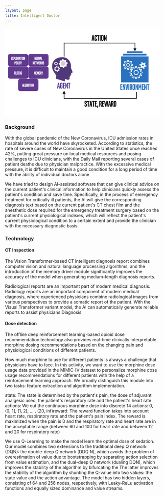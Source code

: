 ```yaml
---
layout: page
title: Intelligent Doctor
---
```


![rein](assets/post_pics/rein.png)

### Background
With the global pandemic of the New Coronavirus, ICU admission rates in hospitals around the world have skyrocketed. According to statistics, the rate of severe cases of New Coronavirus in the United States once reached 42%, putting great pressure on local medical resources and posing challenges to ICU clinicians, with the Daily Mail reporting several cases of patient deaths due to physician malpractice. With the excessive medical pressure, it is difficult to maintain a good condition for a long period of time with the ability of individual doctors alone.

We have tried to design AI-assisted software that can give clinical advice on the current patient's clinical information to help clinicians quickly assess the patient's condition and save time. Specifically, in the process of emergency treatment for critically ill patients, the AI will give the corresponding diagnosis text based on the current patient's CT chest film and the anesthetic dose required for the emergency treatment surgery based on the patient's current physiological indexes, which will reflect the patient's current physiological condition to a certain extent and provide the clinician with the necessary diagnostic basis.

### Technology

#### CT Inspection

The Vision Transformer-based CT intelligent diagnosis report combines computer vision and natural language processing algorithms, and the introduction of the memory driver module significantly improves the accuracy of the model when generating medium-length diagnosis reports.

Radiological reports are an important part of modern medical diagnosis. Radiology reports are an important component of modern medical diagnosis, where experienced physicians combine radiological images from various perspectives to provide a somatic report of the patient. With the Visual Transformer variant model, the AI can automatically generate reliable reports to assist physicians Diagnosis

#### Dose detection

The offline deep reinforcement learning-based opioid dose recommendation technology also provides real-time clinically interpretable morphine dosing recommendations based on the changing pain and physiological conditions of different patients. 

How much morphine to use for different patients is always a challenge that physicians have to face. In this activity, we want to use the morphine dose usage data provided in the MIMIC-IV dataset to personalize morphine dose usage recommendations for different patients with the help of a reinforcement learning approach. We broadly distinguish this module into two tasks: feature extraction and algorithm implementation.

state: The state is determined by the patient's pain, the dose of adjuvant analgesic used, the patient's respiratory rate and the patient's heart rate actions: We cut the continuous morphine dose into discrete 14 actions: 0, (0, 1], (1, 2], ... , (20, inf)reward: The reward function takes into account heart rate, respiratory rate and the patient's pain index. The reward is maximized when the pain is 0 and the respiratory rate and heart rate are in the acceptable range (between 60 and 100 for heart rate and between 12 and 20 for respiratory rate)

We use Q-Learning to make the model learn the optimal dose of sedation. Our model combines two extensions to the traditional deep Q network (DQN): the double-deep Q network (DDQ N), which avoids the problem of overestimation of value due to bootstrapping by separating action selection from value estimation, and the dual-deep Q network (dualing DQN), which improves the stability of the algorithm by bifurcating the The latter improves the stability of the algorithm by shunting the Q-value into two values: the state value and the action advantage. The model has two hidden layers, consisting of 64 and 256 nodes, respectively, with Leaky-ReLu activation functions and equally sized dominance and value streams.